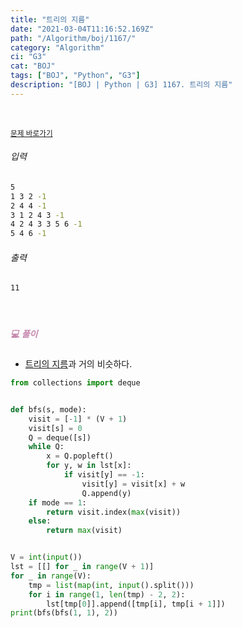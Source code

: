 ```yaml
---
title: "트리의 지름"
date: "2021-03-04T11:16:52.169Z"
path: "/Algorithm/boj/1167/"
category: "Algorithm"
ci: "G3"
cat: "BOJ"
tags: ["BOJ", "Python", "G3"]
description: "[BOJ | Python | G3] 1167. 트리의 지름"
---
```


<br />

<a href="https://www.acmicpc.net/problem/1167"><small>문제 바로가기</small></a>

###### 입력

```sh
5
1 3 2 -1
2 4 4 -1
3 1 2 4 3 -1
4 2 4 3 3 5 6 -1
5 4 6 -1
```

###### 출력

```sh
11
```

<br />

##### <h5 style="color:#C587AE;">💻 풀이</h5>

* [트리의 지름](https://www.acmicpc.net/problem/1967)과 거의 비슷하다.

```python
from collections import deque


def bfs(s, mode):
    visit = [-1] * (V + 1)
    visit[s] = 0
    Q = deque([s])
    while Q:
        x = Q.popleft()
        for y, w in lst[x]:
            if visit[y] == -1:
                visit[y] = visit[x] + w
                Q.append(y)
    if mode == 1:
        return visit.index(max(visit))
    else:
        return max(visit)


V = int(input())
lst = [[] for _ in range(V + 1)]
for _ in range(V):
    tmp = list(map(int, input().split()))
    for i in range(1, len(tmp) - 2, 2):
        lst[tmp[0]].append([tmp[i], tmp[i + 1]])
print(bfs(bfs(1, 1), 2))
```





